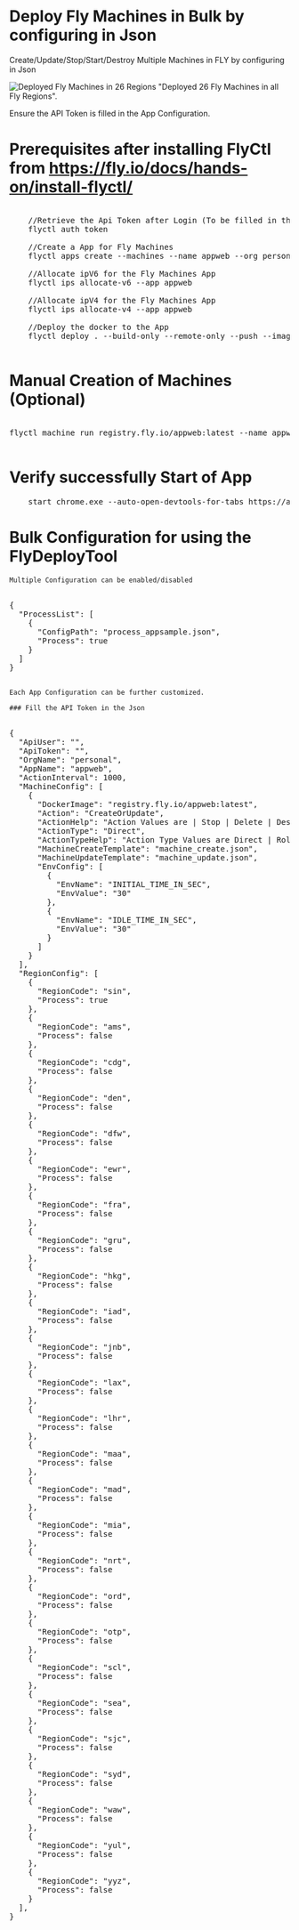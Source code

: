 # Deploy Fly Machines in Bulk by configuring in Json

Create/Update/Stop/Start/Destroy Multiple Machines in FLY by configuring in Json

![Deployed Fly Machines in 26 Regions](screenshots/deployed_app.png) "Deployed 26 Fly Machines in all Fly Regions".

Ensure the API Token is filled in the App Configuration. 

# Prerequisites after installing FlyCtl from https://fly.io/docs/hands-on/install-flyctl/

<pre>

    //Retrieve the Api Token after Login (To be filled in the App Config)
    flyctl auth token

    //Create a App for Fly Machines
    flyctl apps create --machines --name appweb --org personal

    //Allocate ipV6 for the Fly Machines App
    flyctl ips allocate-v6 --app appweb

    //Allocate ipV4 for the Fly Machines App
    flyctl ips allocate-v4 --app appweb

    //Deploy the docker to the App
    flyctl deploy . --build-only --remote-only --push --image-label latest -a appweb

</pre>

# Manual Creation of Machines (Optional)

<pre>

flyctl machine run registry.fly.io/appweb:latest --name appweb_sin_1 --port 443:8080/tcp:tls --port 80:8080/tcp:http --env IDLE_TIME_IN_SEC="30" --env IDLE_TIME_IN_SEC="30" --env LOAD_APPDATA="true" --env LOAD_MMF_URLS="true" --app appweb --region sin

</pre>

# Verify successfully Start of App

<pre>
    start chrome.exe --auto-open-devtools-for-tabs https://appweb.fly.dev
</pre>

# Bulk Configuration for using the FlyDeployTool

    Multiple Configuration can be enabled/disabled

<pre>

{
  "ProcessList": [
    {
      "ConfigPath": "process_appsample.json",
      "Process": true
    }
  ]
}

</pre>

    Each App Configuration can be further customized.

    ### Fill the API Token in the Json

<pre>

{
  "ApiUser": "",
  "ApiToken": "",
  "OrgName": "personal",
  "AppName": "appweb",
  "ActionInterval": 1000,
  "MachineConfig": [
    {
      "DockerImage": "registry.fly.io/appweb:latest",
      "Action": "CreateOrUpdate",
      "ActionHelp": "Action Values are | Stop | Delete | Destroy | Create | Update | CreateOrUpdate",
      "ActionType": "Direct",
      "ActionTypeHelp": "Action Type Values are Direct | Rollup (Create New, Destroy Old) (Valid only for Action Update)",
      "MachineCreateTemplate": "machine_create.json",
      "MachineUpdateTemplate": "machine_update.json",
      "EnvConfig": [
        {
          "EnvName": "INITIAL_TIME_IN_SEC",
          "EnvValue": "30"
        },
        {
          "EnvName": "IDLE_TIME_IN_SEC",
          "EnvValue": "30"
        }
      ]
    }
  ],
  "RegionConfig": [
    {
      "RegionCode": "sin",
      "Process": true
    },
    {
      "RegionCode": "ams",
      "Process": false
    },
    {
      "RegionCode": "cdg",
      "Process": false
    },
    {
      "RegionCode": "den",
      "Process": false
    },
    {
      "RegionCode": "dfw",
      "Process": false
    },
    {
      "RegionCode": "ewr",
      "Process": false
    },
    {
      "RegionCode": "fra",
      "Process": false
    },
    {
      "RegionCode": "gru",
      "Process": false
    },
    {
      "RegionCode": "hkg",
      "Process": false
    },
    {
      "RegionCode": "iad",
      "Process": false
    },
    {
      "RegionCode": "jnb",
      "Process": false
    },
    {
      "RegionCode": "lax",
      "Process": false
    },
    {
      "RegionCode": "lhr",
      "Process": false
    },
    {
      "RegionCode": "maa",
      "Process": false
    },
    {
      "RegionCode": "mad",
      "Process": false
    },
    {
      "RegionCode": "mia",
      "Process": false
    },
    {
      "RegionCode": "nrt",
      "Process": false
    },
    {
      "RegionCode": "ord",
      "Process": false
    },
    {
      "RegionCode": "otp",
      "Process": false
    },
    {
      "RegionCode": "scl",
      "Process": false
    },
    {
      "RegionCode": "sea",
      "Process": false
    },
    {
      "RegionCode": "sjc",
      "Process": false
    },
    {
      "RegionCode": "syd",
      "Process": false
    },
    {
      "RegionCode": "waw",
      "Process": false
    },
    {
      "RegionCode": "yul",
      "Process": false
    },
    {
      "RegionCode": "yyz",
      "Process": false
    }
  ],
}

</pre>
